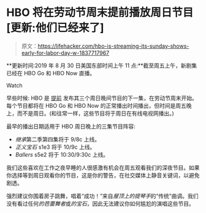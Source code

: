 # HBO 将在劳动节周末提前播放周日节目[更新:他们已经来了]

> 原文：<https://lifehacker.com/hbo-is-streaming-its-sunday-shows-early-for-labor-day-w-1837717967>

**更新时间:2019 年 8 月 30 日美国东部时间上午 11 点:**截至周五上午，新剧集已经在 HBO Go 和 HBO Now 直播。

Watch

早些时候: HBO 是 [提前](https://decider.com/2019/08/29/hbo-succession-righteous-gemstones-ballers-labor-day/) 发布其三个周日晚间节目的下一集，在劳动节周末开始。每个节目都将在 HBO Go 和 HBO Now 的正常播出时间播出，但时间是周五晚上，而不是周日。(和往常一样，这些节目将于周日在有线电视网播出。)

最早的播出日期适用于 HBO 周日晚上的三集节目阵容:

*   *继承*第二季第四集将于 9/8c 上线。
*   *正义宝石* s1e3 将于 10/9c 上线。
*   *Ballers* s5e2 将于 10:30/9:30c 上线。

我们这些喜欢在工作之夜早睡的人很感激有机会在周五观看我们的深夜节目。如果你选择等到周日观看你的节目，这是你的警告，在社交媒体上静音关键词，以避免剧透。

强烈建议你围着房子跳舞，唱着“成功！”来自*屋顶上的提琴手*的“传统”曲调。我们没有看过任何*的芭蕾舞者*或*的宝石*，因此无法建议你如何尴尬的演唱这些节目。